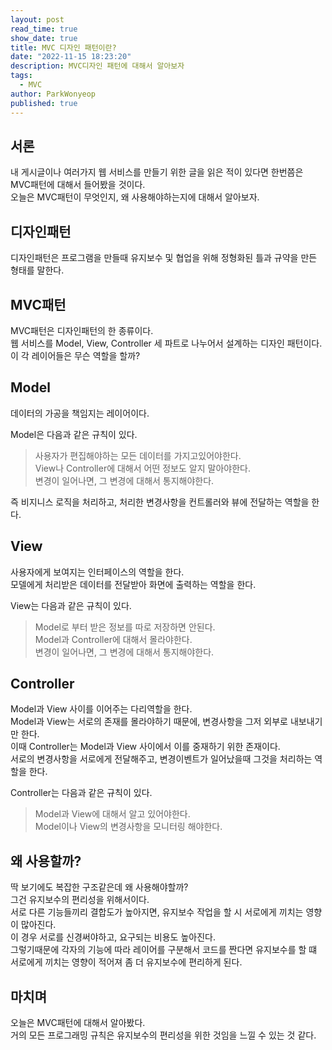 ```yaml
---
layout: post
read_time: true
show_date: true
title: MVC 디자인 패턴이란?
date: "2022-11-15 18:23:20"
description: MVC디자인 패턴에 대해서 알아보자
tags:
  - MVC
author: ParkWonyeop
published: true
---
```


## 서론

내 게시글이나 여러가지 웹 서비스를 만들기 위한 글을 읽은 적이 있다면 한번쯤은 MVC패턴에 대해서 들어봤을 것이다.  
오늘은 MVC패턴이 무엇인지, 왜 사용해야하는지에 대해서 알아보자.

## 디자인패턴

디자인패턴은 프로그램을 만들때 유지보수 및 협업을 위해 정형화된 틀과 규약을 만든 형태를 말한다.

## MVC패턴

MVC패턴은 디자인패턴의 한 종류이다.  
웹 서비스를 Model, View, Controller 세 파트로 나누어서 설계하는 디자인 패턴이다.  
이 각 레이어들은 무슨 역할을 할까?

## Model

데이터의 가공을 책임지는 레이어이다.

Model은 다음과 같은 규칙이 있다.

> 사용자가 편집해야하는 모든 데이터를 가지고있어야한다.  
> View나 Controller에 대해서 어떤 정보도 알지 말아야한다.  
> 변경이 일어나면, 그 변경에 대해서 통지해야한다.

즉 비지니스 로직을 처리하고, 처리한 변경사항을 컨트롤러와 뷰에 전달하는 역할을 한다.

## View

사용자에게 보여지는 인터페이스의 역할을 한다.  
모델에게 처리받은 데이터를 전달받아 화면에 출력하는 역할을 한다.

View는 다음과 같은 규칙이 있다.

> Model로 부터 받은 정보를 따로 저장하면 안된다.  
> Model과 Controller에 대해서 몰라야한다.  
> 변경이 일어나면, 그 변경에 대해서 통지해야한다.

## Controller

Model과 View 사이를 이어주는 다리역할을 한다.  
Model과 View는 서로의 존재를 몰라야하기 때문에, 변경사항을 그저 외부로 내보내기만 한다.  
이때 Controller는 Model과 View 사이에서 이를 중재하기 위한 존재이다.  
서로의 변경사항을 서로에게 전달해주고, 변경이벤트가 일어났을때 그것을 처리하는 역할을 한다.

Controller는 다음과 같은 규칙이 있다.

> Model과 View에 대해서 알고 있어야한다.  
> Model이나 View의 변경사항을 모니터링 해야한다.

## 왜 사용할까?

딱 보기에도 복잡한 구조같은데 왜 사용해야할까?  
그건 유지보수의 편리성을 위해서이다.  
서로 다른 기능들끼리 결합도가 높아지면, 유지보수 작업을 할 시 서로에게 끼치는 영향이 많아진다.  
이 경우 서로를 신경써야하고, 요구되는 비용도 높아진다.  
그렇기때문에 각자의 기능에 따라 레이어를 구분해서 코드를 짠다면 유지보수를 할 떄 서로에게 끼치는 영향이 적어져 좀 더 유지보수에 편리하게 된다.

## 마치며

오늘은 MVC패턴에 대해서 알아봤다.  
거의 모든 프로그래밍 규칙은 유지보수의 편리성을 위한 것임을 느낄 수 있는 것 같다.
